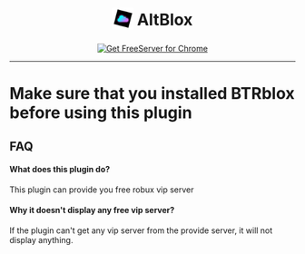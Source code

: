 <h1 align="center">
    <sub>
        <img  src="https://github.com/Kelvinouo/FreeServer/blob/master/images/icon48.png?raw=true" height="38" width="38">
    </sub>
    AltBlox
</h1>

<p align="center">
<a href="https://chrome.google.com/webstore/detail/altblox/giibhjmljpmnaiadfpghpajecbpbifob"><img src="https://user-images.githubusercontent.com/585534/107280622-91a8ea80-6a26-11eb-8d07-77c548b28665.png" alt="Get FreeServer for Chrome"></a>
</p>

---

# **Make sure that you installed BTRblox before using this plugin**

## FAQ

#### What does this plugin do?

This plugin can provide you free robux vip server

#### Why it doesn't display any free vip server?

If the plugin can't get any vip server from the provide server, it will not display anything.
